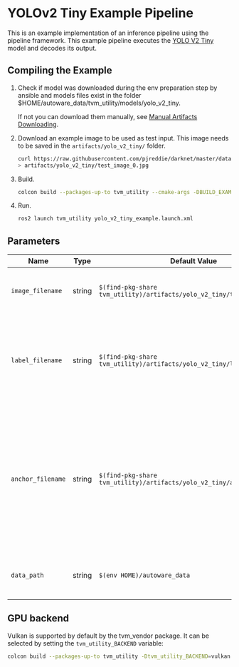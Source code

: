 # YOLOv2 Tiny Example Pipeline

This is an example implementation of an inference pipeline using the pipeline
framework. This example pipeline executes the
[YOLO V2 Tiny](https://pjreddie.com/darknet/yolov2/) model and decodes its
output.

## Compiling the Example

<!-- cspell: ignore DBUILD -->

1. Check if model was downloaded during the env preparation step by ansible and
   models files exist in the folder $HOME/autoware_data/tvm_utility/models/yolo_v2_tiny.

   If not you can download them manually, see [Manual Artifacts Downloading](https://github.com/autowarefoundation/autoware/tree/main/ansible/roles/artifacts).

2. Download an example image to be used as test input. This image needs to be
   saved in the `artifacts/yolo_v2_tiny/` folder.

   ```sh
   curl https://raw.githubusercontent.com/pjreddie/darknet/master/data/dog.jpg \
   > artifacts/yolo_v2_tiny/test_image_0.jpg
   ```

3. Build.

   ```sh
   colcon build --packages-up-to tvm_utility --cmake-args -DBUILD_EXAMPLE=ON
   ```

4. Run.

   ```sh
   ros2 launch tvm_utility yolo_v2_tiny_example.launch.xml
   ```

## Parameters

| Name              | Type   | Default Value                                                           | Description                                                                                |
| ------------------| ------ | ----------------------------------------------------------------------- | ------------------------------------------------------------------------------------------ |
| `image_filename`  | string | `$(find-pkg-share tvm_utility)/artifacts/yolo_v2_tiny/test_image_0.jpg` | Filename of the image on which to run the inference.                                       |
| `label_filename`  | string | `$(find-pkg-share tvm_utility)/artifacts/yolo_v2_tiny/labels.txt`       | Name of file containing the human readable names of the classes. One class on each line.   |
| `anchor_filename` | string | `$(find-pkg-share tvm_utility)/artifacts/yolo_v2_tiny/anchors.csv`      | Name of file containing the anchor values for the network. Each line is one anchor. each anchor has 2 comma separated floating point values.   |
| `data_path`       | string | `$(env HOME)/autoware_data`                                             | Packages data and artifacts directory path.                                                |

## GPU backend

Vulkan is supported by default by the tvm_vendor package.
It can be selected by setting the `tvm_utility_BACKEND` variable:

```sh
colcon build --packages-up-to tvm_utility -Dtvm_utility_BACKEND=vulkan
```
